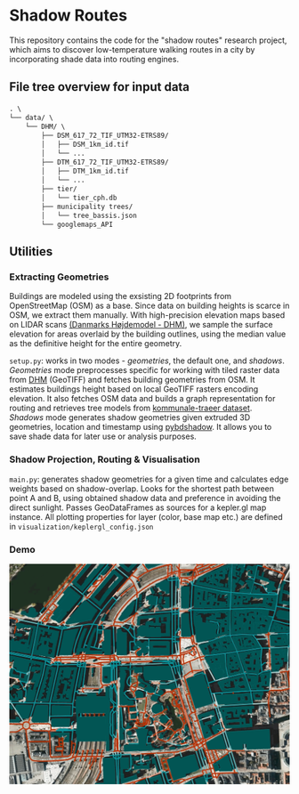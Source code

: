 # Shadow Routes
This repository contains the code for the "shadow routes" research project, which aims to discover low-temperature walking routes in a city by incorporating shade data into routing engines.

## File tree overview for input data
```
. \
└── data/ \
    └── DHM/ \
        ├── DSM_617_72_TIF_UTM32-ETRS89/
        │   ├── DSM_1km_id.tif
        │   └── ...
        ├── DTM_617_72_TIF_UTM32-ETRS89/
        │   ├── DTM_1km_id.tif
        │   └── ...
        ├── tier/
        │   └── tier_cph.db
        ├── municipality trees/
        │   └── tree_bassis.json
        └── googlemaps_API
```

## Utilities

### Extracting Geometries
Buildings are modeled using the exsisting 2D footprints from OpenStreetMap (OSM) as a base. Since data on building heights is scarce in OSM, we extract them manually. With high-precision elevation maps based on LIDAR scans [(Danmarks Højdemodel - DHM)](https://kortviseren.dk/side/hoejdemodeller.html), we sample the surface elevation for areas overlaid by the building outlines, using the median value as the definitive height for the entire geometry. 

   `setup.py`: works in two modes - *geometries*, the default one, and *shadows*. \
    *Geometries* mode preprocesses specific for working with tiled raster data from [DHM](https://dataforsyningen.dk/data/930) (GeoTIFF) and fetches building geometries from OSM. It estimates buildings height based on local GeoTIFF rasters encoding elevation. It also fetches OSM data and builds a graph representation for routing and retrieves tree models  from [kommunale-traeer dataset](https://www.opendata.dk/city-of-copenhagen/trae-basis-kommunale-traeer).\
    *Shadows* mode generates shadow geometries given extruded 3D geometries, location and timestamp using [pybdshadow](https://github.com/ni1o1/pybdshadow). It allows you to save shade data for later use or analysis purposes.
    
### Shadow Projection, Routing & Visualisation
   `main.py`: generates shadow geometries for a given time and calculates edge weights based on shadow-overlap. Looks for the shortest path between point A and B, using obtained shadow data and preference in avoiding the direct sunlight. Passes GeoDataFrames as sources for a kepler.gl map instance. All plotting properties for layer (color, base map etc.) are defined in `visualization/keplergl_config.json`
   
    
### Demo
![Building shadows central CPH](./misc/demo_gif.gif)

